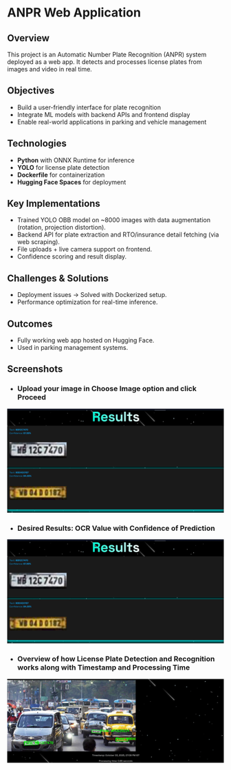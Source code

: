 # ANPR Web Application

## Overview
This project is an Automatic Number Plate Recognition (ANPR) system deployed as a web app. It detects and processes license plates from images and video in real time.

## Objectives
- Build a user-friendly interface for plate recognition  
- Integrate ML models with backend APIs and frontend display  
- Enable real-world applications in parking and vehicle management  

## Technologies
- **Python** with ONNX Runtime for inference  
- **YOLO** for license plate detection  
- **Dockerfile** for containerization  
- **Hugging Face Spaces** for deployment  

## Key Implementations
- Trained YOLO OBB model on ~8000 images with data augmentation (rotation, projection distortion).  
- Backend API for plate extraction and RTO/insurance detail fetching (via web scraping).  
- File uploads + live camera support on frontend.  
- Confidence scoring and result display.  

## Challenges & Solutions
- Deployment issues → Solved with Dockerized setup.  
- Performance optimization for real-time inference.  

## Outcomes
- Fully working web app hosted on Hugging Face.  
- Used in parking management systems.  

## Screenshots
- ### Upload your image in **Choose Image** option and click **Proceed**
![Project Interface](images/Web-app-results-1.png)
- ### Desired Results: **OCR Value** with **Confidence of Prediction**
![ANPR web app detecting multiple plates](images/Web-app-results-1.png)  
- ### Overview of how License Plate Detection and Recognition works along with Timestamp and Processing Time 
![Batch processing results from web app](images/Web-app-results-2.png)  
